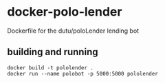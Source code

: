 # docker-polo-lender
Dockerfile for the dutu/poloLender lending bot

## building and running

```
docker build -t pololender .
docker run --name polobot -p 5000:5000 pololender
```
